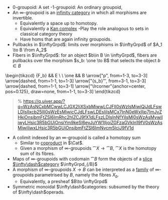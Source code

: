  - 0-groupoid: A set
 -1-groupoid: An ordinary groupoid, 
- An ∞-groupoid is an [infinity category](infinity%20categories.md) in which all morphisms are invertible. 
	- Equivalently a space up to homotopy.
	- Equivalently a [Kan complex](Kan%20complex.md)
-Play the role analogous to sets in classical category theory
	- Have homs that are again infinity groupoids.
- Pullbacks in $\inftyGrpd$: limits over morphisms in $\inftyGrpd$ of $A_1 \to B \from A_2$
- Fibers in $\inftyGrpd$: for an object $b\in B \in \inftyGrpd$, fibers are pullbacks over the morphism $s_b: \one \to B$ that selects the object $b\in B$

\begin{tikzcd}
	{F_b} && E \\
	\\
	\one && B
	\arrow["p", from=1-3, to=3-3]
	\arrow[dashed, from=1-1, to=1-3]
	\arrow["{s_b}"', from=3-1, to=3-3]
	\arrow[dashed, from=1-1, to=3-1]
	\arrow["\lrcorner"{anchor=center, pos=0.125}, draw=none, from=1-1, to=3-3]
\end{tikzcd}

> % https://q.uiver.app/?q=WzAsNCxbMCwwLCJGX2IiXSxbMiwwLCJFIl0sWzIsMiwiQiJdLFswLDIsIlxcb25lIl0sWzEsMiwicCJdLFswLDEsIiIsMCx7InN0eWxlIjp7ImJvZHkiOnsibmFtZSI6ImRhc2hlZCJ9fX1dLFszLDIsInNfYiIsMl0sWzAsMywiIiwyLHsic3R5bGUiOnsiYm9keSI6eyJuYW1lIjoiZGFzaGVkIn19fV0sWzAsMiwiIiwxLHsic3R5bGUiOnsibmFtZSI6ImNvcm5lciJ9fV1d

- A colimit indexed by an ∞-groupoid is called a homotopy sum
	- Similar to [coproduct](coproduct.md) in $\Cat$.
	- Given a morphism of ∞-groupoids $\cat X \to \cat B$, $\cat X$ is the homotopy sum of its fibres.
- Maps of ∞-groupoids with codomain $\cat B$ form the objects of a [slice $\infty\dash$category](slice%20category) $\inftyGrpd_{/B}$
- A morphism of ∞-groupoids $X \to B$ can be interpreted as a [family](family) of ∞-groupoids parametrised by $B$, namely the fibres $X_b$.
	- Equivalently, a presheaf $B\to \inftyGrpd$
- Symmetric monoidal $\infty\dash$categories: subsumed by the theory of $\infty\dash$operads.